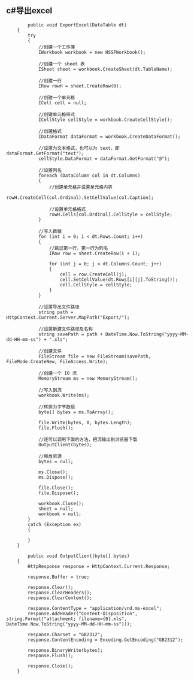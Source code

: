 ## c#导出excel ##

            public void ExportExcel(DataTable dt)
        {
            try
            {
                //创建一个工作簿
                IWorkbook workbook = new HSSFWorkbook();

                //创建一个 sheet 表
                ISheet sheet = workbook.CreateSheet(dt.TableName);

                //创建一行
                IRow rowH = sheet.CreateRow(0);

                //创建一个单元格
                ICell cell = null;

                //创建单元格样式
                ICellStyle cellStyle = workbook.CreateCellStyle();

                //创建格式
                IDataFormat dataFormat = workbook.CreateDataFormat();

                //设置为文本格式，也可以为 text，即 dataFormat.GetFormat("text");
                cellStyle.DataFormat = dataFormat.GetFormat("@");

                //设置列名
                foreach (DataColumn col in dt.Columns)
                {
                    //创建单元格并设置单元格内容
                    rowH.CreateCell(col.Ordinal).SetCellValue(col.Caption);

                    //设置单元格格式
                    rowH.Cells[col.Ordinal].CellStyle = cellStyle;
                }

                //写入数据
                for (int i = 0; i < dt.Rows.Count; i++)
                {
                    //跳过第一行，第一行为列名
                    IRow row = sheet.CreateRow(i + 1);

                    for (int j = 0; j < dt.Columns.Count; j++)
                    {
                        cell = row.CreateCell(j);
                        cell.SetCellValue(dt.Rows[i][j].ToString());
                        cell.CellStyle = cellStyle;
                    }
                }

                //设置导出文件路径
                string path = HttpContext.Current.Server.MapPath("Export/");

                //设置新建文件路径及名称
                string savePath = path + DateTime.Now.ToString("yyyy-MM-dd-HH-mm-ss") + ".xls";

                //创建文件
                FileStream file = new FileStream(savePath, FileMode.CreateNew, FileAccess.Write);

                //创建一个 IO 流
                MemoryStream ms = new MemoryStream();

                //写入到流
                workbook.Write(ms);

                //转换为字节数组
                byte[] bytes = ms.ToArray();

                file.Write(bytes, 0, bytes.Length);
                file.Flush();

                //还可以调用下面的方法，把流输出到浏览器下载
                OutputClient(bytes);

                //释放资源
                bytes = null;

                ms.Close();
                ms.Dispose();

                file.Close();
                file.Dispose();

                workbook.Close();
                sheet = null;
                workbook = null;
            }
            catch (Exception ex)
            {

            }
        }

            public void OutputClient(byte[] bytes)
        {
            HttpResponse response = HttpContext.Current.Response;

            response.Buffer = true;

            response.Clear();
            response.ClearHeaders();
            response.ClearContent();

            response.ContentType = "application/vnd.ms-excel";
            response.AddHeader("Content-Disposition", string.Format("attachment; filename={0}.xls", DateTime.Now.ToString("yyyy-MM-dd-HH-mm-ss")));

            response.Charset = "GB2312";
            response.ContentEncoding = Encoding.GetEncoding("GB2312");

            response.BinaryWrite(bytes);
            response.Flush();

            response.Close();
        }